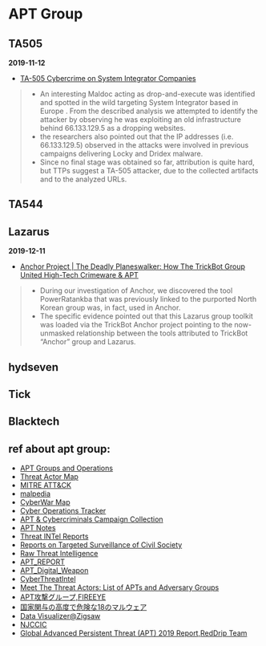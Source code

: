 # APT Group

## TA505
**2019-11-12**
- [TA-505 Cybercrime on System Integrator Companies](https://marcoramilli.com/2019/11/12/ta-505-cybercrime-on-system-integrator-companies/?utm_source=twitter&utm_medium=social&utm_campaign=ReviveOldPost)
> - An interesting Maldoc acting as drop-and-execute was identified and spotted in the wild targeting System Integrator based in Europe . From the described analysis we attempted to identify the attacker by observing he was exploiting an old infrastructure behind 66.133.129.5 as a dropping websites.<br>
> - the researchers also pointed out that the IP addresses (i.e. 66.133.129.5) observed in the attacks were involved in previous campaigns delivering Locky and Dridex malware.
> - Since no final stage was obtained so far, attribution is quite hard, but TTPs suggest a TA-505 attacker, due to the collected artifacts and to the analyzed URLs.


## TA544

## Lazarus
**2019-12-11**
- [Anchor Project | The Deadly Planeswalker: How The TrickBot Group United High-Tech Crimeware & APT](https://labs.sentinelone.com/the-deadly-planeswalker-how-the-trickbot-group-united-high-tech-crimeware-apt/)
> - During our investigation of Anchor, we discovered the tool PowerRatankba that was previously linked to the purported North Korean group was, in fact, used in Anchor.
> - The specific evidence pointed out that this Lazarus group toolkit was loaded via the TrickBot Anchor project pointing to the now-unmasked relationship between the tools attributed to TrickBot “Anchor” group and Lazarus.

## hydseven

## Tick

## Blacktech

## ref about apt group:
- [APT Groups and Operations ](https://docs.google.com/spreadsheets/u/2/d/1H9_xaxQHpWaa4O_Son4Gx0YOIzlcBWMsdvePFX68EKU/pubhtml)
- [Threat Actor Map](https://aptmap.netlify.com/#)
- [MITRE ATT&CK](https://attack.mitre.org/groups/)
- [malpedia](https://malpedia.caad.fkie.fraunhofer.de/)
- [CyberWar Map](https://embed.kumu.io/0b023bf1a971ba32510e86e8f1a38c38#apt-index)
- [Cyber Operations Tracker](https://www.cfr.org/interactive/cyber-operations)
- [APT & Cybercriminals Campaign Collection](https://github.com/CyberMonitor/APT_CyberCriminal_Campagin_Collections)
- [APT Notes](https://github.com/kbandla/APTnotes)
- [Threat INTel Reports](https://github.com/fdiskyou/threat-INTel)
- [Reports on Targeted Surveillance of Civil Society](https://securitywithoutborders.org/resources/targeted-surveillance-reports.html)
- [Raw Threat Intelligence](https://docs.google.com/document/d/1oYX3uN6KxIX_StzTH0s0yFNNoHDnV8VgmVqU5WoeErc/edit)
- [APT_REPORT](https://github.com/blackorbird/APT_REPORT)
- [APT_Digital_Weapon](https://github.com/RedDrip7/APT_Digital_Weapon)
- [CyberThreatIntel](https://github.com/StrangerealIntel/CyberThreatIntel)
- [Meet The Threat Actors: List of APTs and Adversary Groups](https://www.crowdstrike.com/blog/meet-the-adversaries/)
- [APT攻撃グループ,FIREEYE](https://www.fireeye.jp/current-threats/apt-groups.html)
- [国家関与の高度で危険な18のマルウェア](https://japan.zdnet.com/article/35139844/)
- [Data Visualizer@Zigsaw](https://jigsaw.google.com/the-current/disinformation/dataviz/)
- [NJCCIC](https://www.cyber.nj.gov/)
- [Global Advanced Persistent Threat (APT) 2019 Report,RedDrip Team](https://translate.google.com/translate?hl=en&sl=zh-CN&tl=en&u=https%3A%2F%2Fmp.weixin.qq.com%2Fs%2FkTUDbE22sSSm1PX5ToDtrw)

